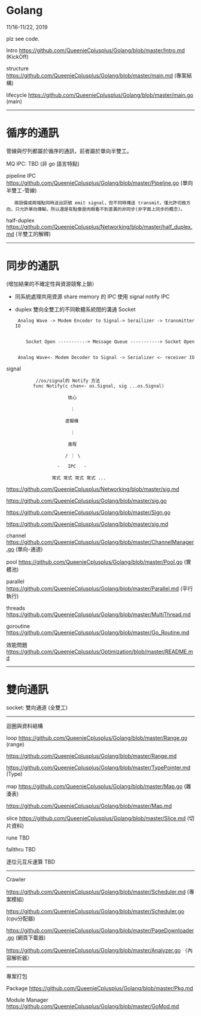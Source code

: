 # Golang
11/16-11/22, 2019

plz see code.

Intro https://github.com/QueenieCplusplus/Golang/blob/master/Intro.md (KickOff)

structure https://github.com/QueenieCplusplus/Golang/blob/master/main.md (專案結構)

lifecycle https://github.com/QueenieCplusplus/Golang/blob/master/main.go (main)

---------------------------------------------

# 循序的通訊

管線與佇列都屬於循序的通訊，前者屬於單向半雙工。

MQ IPC: TBD (非 go 語言特點)

pipeline IPC https://github.com/QueenieCplusplus/Golang/blob/master/Pipeline.go (單向半雙工-管線)

       兩設備或兩端點同時送出訊號 emit signal，但不同時傳送 transmit，僅允許切換方向，只允許單向傳輸，所以還是有點像是肉眼看不到差異的非同步(非字面上同步的概念)。

half-duplex https://github.com/QueenieCplusplus/Networking/blob/master/half_duplex.md (半雙工的解釋)

---------------------------------------------

# 同步的通訊

(增加結果的不確定性與資源競奪上鎖）

* 同系統處理共用資源 share memory 的 IPC 使用 signal notify IPC
* duplex 雙向全雙工的不同軟體系統間的溝通 Socket

       Analog Wave -> Modem Encoder to Signal-> Serailizer -> transmitter IO
       
       
          Socket Open -----------> Message Queue -----------> Socket Open
          

       Analog Wave<- Modem Decoder to Signal -> Serializer <- receiver IO

signal 

               //os/signal的 Notify 方法
              func Notify(c chan<- os.Signal, sig ...os.Signal)
              
>>>

                           核心
                  
                            ｜

                          虛擬機
                  
                            ｜

                           進程                
                
                          / ｜ \
                          
                       -   IPC   -
 
                     常式 常式 常式 常式 ...
                   
>>>

   https://github.com/QueenieCplusplus/Networking/blob/master/sig.md

   https://github.com/QueenieCplusplus/Golang/blob/master/sig.go

   https://github.com/QueenieCplusplus/Golang/blob/master/Sign.go
   
   https://github.com/QueenieCplusplus/Golang/blob/master/sig.md

channel https://github.com/QueenieCplusplus/Golang/blob/master/ChannelManager.go (單向-通道)

pool https://github.com/QueenieCplusplus/Golang/blob/master/Pool.go (實體池)

parallel https://github.com/QueenieCplusplus/Golang/blob/master/Parallel.md (平行執行)

threads https://github.com/QueenieCplusplus/Golang/blob/master/MultiThread.md

goroutine https://github.com/QueenieCplusplus/Golang/blob/master/Go_Routine.md

效能問題 https://github.com/QueenieCplusplus/Optimization/blob/master/README.md

--------------------------------------------
# 雙向通訊

socket: 雙向通道 (全雙工)

---------------------------------------------

迴圈與資料結構

loop https://github.com/QueenieCplusplus/Golang/blob/master/Range.go (range)

https://github.com/QueenieCplusplus/Golang/blob/master/Range.md

https://github.com/QueenieCplusplus/Golang/blob/master/TypePointer.md (Type)

map https://github.com/QueenieCplusplus/Golang/blob/master/Map.go (雜湊表)

https://github.com/QueenieCplusplus/Golang/blob/master/Map.md

slice https://github.com/QueenieCplusplus/Golang/blob/master/Slice.md (切片資料)

rune TBD

fallthru TBD

逐位元互斥運算 TBD

---------------------------------------------

Crawler 

https://github.com/QueenieCplusplus/Golang/blob/master/Scheduler.md (專案模組)

https://github.com/QueenieCplusplus/Golang/blob/master/Scheduler.go (cpu分配器)

https://github.com/QueenieCplusplus/Golang/blob/master/PageDownloader.go (網頁下載器)

https://github.com/QueenieCplusplus/Golang/blob/master/Analyzer.go （內容解析器）

---------------------------------------------

專案打包

Package https://github.com/QueenieCplusplus/Golang/blob/master/Pkg.md

Module Manager https://github.com/QueenieCplusplus/Golang/blob/master/GoMod.md


